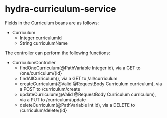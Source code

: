 # hydra-curriculum-service
Fields in the Curriculum beans are as follows:
* Curriculum
	* Integer curriculumId
	* String curriculumName

The controller can perform the following functions:
* CurriculumController
	* findOneCurriculum(@PathVariable Integer id), via a GET to /one/curriculum/{id}
	* findAllCurriculum(), via a GET to /all/curriculum
	* createCurriculum(@Valid @RequestBody Curriculum curriculum), via a POST to /curriculum/create
	* updateCurriculum(@Valid @RequestBody Curriculum curriculum), via a PUT to /curriculum/update
	* deleteCurriculum(@PathVariable int id), via a DELETE to /curriculum/delete/{id}
